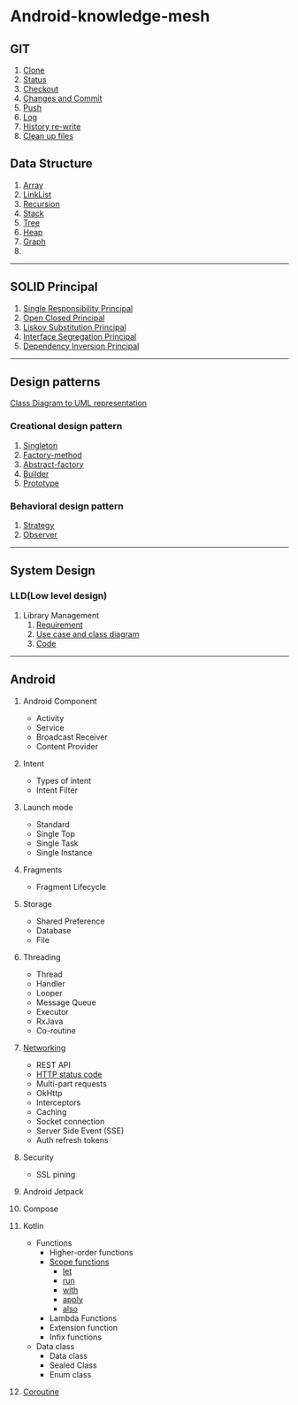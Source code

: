 # Android-knowledge-mesh

## GIT

1. [Clone](git/git.md#clone)
2. [Status](git/git.md#status)
3. [Checkout](git/git.md#checkout)
4. [Changes and Commit](git/git.md#changes-and-commit)
5. [Push](git/git.md#push)
6. [Log](git/git.md#log)
7. [History re-write](git/git.md#history-re-write)
8. [Clean up files](git/git.md#clean-up-files)

## Data Structure

1. [Array](data_structure/src/main/java/array/array.md)
2. [LinkList](data_structure/src/main/java/linklist/linklist.md)
3. [Recursion](data_structure/src/main/java/recursion/recursion.md)
4. [Stack](data_structure/src/main/java/stack/stack.md)
5. [Tree](data_structure/src/main/java/tree/tree.md)
6. [Heap](data_structure/src/main/java/heap_priority_queue/heap.md)
6. [Graph](data_structure/src/main/java/graph/graph.md)
7.

---

## SOLID Principal

1. [Single Responsibility Principal](solid_principal/single_responsibility_principal.md)
2. [Open Closed Principal](solid_principal/open_closed_principal.md)
3. [Liskov Substitution Principal](solid_principal/liskov_substitution_principal.md)
4. [Interface Segregation Principal](solid_principal/interface_segregation_principal.md)
5. [Dependency Inversion Principal](solid_principal/dependency_inversion_principal.md)

---

## Design patterns

[Class Diagram to UML representation](design_patterns/class_uml/class_uml_relationship.md)

### Creational design pattern

1. [Singleton](design_patterns/creational/singletone/singletone.md)
2. [Factory-method](design_patterns/creational/factory/factory_method.md)
3. [Abstract-factory](design_patterns/creational/abstract_factory/abstract_factory.md)
4. [Builder](design_patterns/creational/builder/builder.md)
5. [Prototype](design_patterns/creational/prototype/prototype.md)

### Behavioral design pattern

1. [Strategy](design_patterns/behavioral/strategy/strategy.md)
2. [Observer](design_patterns/behavioral/observer/observer.md)

---

## System Design

### LLD(Low level design)

1. Library Management
    1. [Requirement](system_design/lld/library_management/requirment.md)
    2. [Use case and class diagram](system_design/lld/library_management/usercase_class_diagram.md)
    3. [Code](system_design/lld/library_management/code.md)

---

## Android

1. Android Component
    - Activity
    - Service
    - Broadcast Receiver
    - Content Provider
2. Intent
    - Types of intent
    - Intent Filter
3. Launch mode
    - Standard
    - Single Top
    - Single Task
    - Single Instance
4. Fragments
    - Fragment Lifecycle
5. Storage
    - Shared Preference
    - Database
    - File
6. Threading
    - Thread
    - Handler
    - Looper
    - Message Queue
    - Executor
    - RxJava
    - Co-routine
7. [Networking](android/src/main/kotlin/networking/networking.md)
    - REST API
    - [HTTP status code](android/src/main/kotlin/networking/networking.md#http-status-code)
    - Multi-part requests
    - OkHttp
    - Interceptors
    - Caching
    - Socket connection
    - Server Side Event (SSE)
    - Auth refresh tokens
8. Security
    - SSL pining
9. Android Jetpack
10. Compose
11. Kotlin
    - Functions
        - Higher-order functions
        - [Scope functions](android/src/main/kotlin/kotlin_fundamentals/scope_functions.md)
            - [let](android/src/main/kotlin/kotlin_fundamentals/scope_functions.md#let)
            - [run](android/src/main/kotlin/kotlin_fundamentals/scope_functions.md#run)
            - [with](android/src/main/kotlin/kotlin_fundamentals/scope_functions.md#with)
            - [apply](android/src/main/kotlin/kotlin_fundamentals/scope_functions.md#apply)
            - [also](android/src/main/kotlin/kotlin_fundamentals/scope_functions.md#also)
        - Lambda Functions
        - Extension function
        - Infix functions
    - Data class
        - Data class
        - Sealed Class
        - Enum class
      

12. [Coroutine](android/src/main/kotlin/coroutine/coroutine.md)

